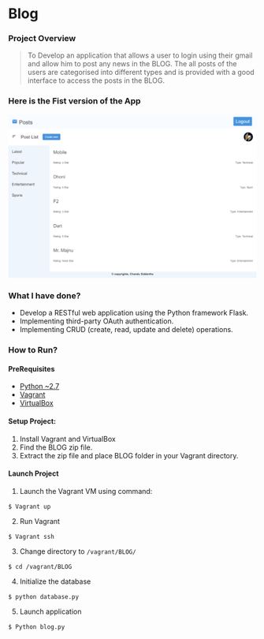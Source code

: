 # Blog

### Project Overview
> To Develop an application that allows a user to login using their gmail and allow him to post any news in the BLOG. The all posts
of the users are categorised into different types and is provided with a good interface to access the posts in the BLOG.


### Here is the Fist version of the App

![BLOG](https://github.com/siddartha19/Blog/blob/master/Blog.png)



### What I have done?
  * Develop a RESTful web application using the Python framework Flask.
  * Implementing third-party OAuth authentication.
  * Implementing CRUD (create, read, update and delete) operations.
  
### How to Run?

#### PreRequisites
  * [Python ~2.7](https://www.python.org/)
  * [Vagrant](https://www.vagrantup.com/)
  * [VirtualBox](https://www.virtualbox.org/)
  
#### Setup Project:
  1. Install Vagrant and VirtualBox
  2. Find the BLOG zip file.
  3. Extract the zip file and place BLOG folder in your Vagrant directory.

#### Launch Project
  1. Launch the Vagrant VM using command:

  ```
  $ Vagrant up 
  ```

  2. Run Vagrant

  ```
  $ Vagrant ssh
  ```

  3. Change directory to `/vagrant/BLOG/`

  ```
  $ cd /vagrant/BLOG
  ```

  4. Initialize the database

  ```
  $ python database.py
  ```

  5. Launch application

  ```
  $ Python blog.py
  ```
